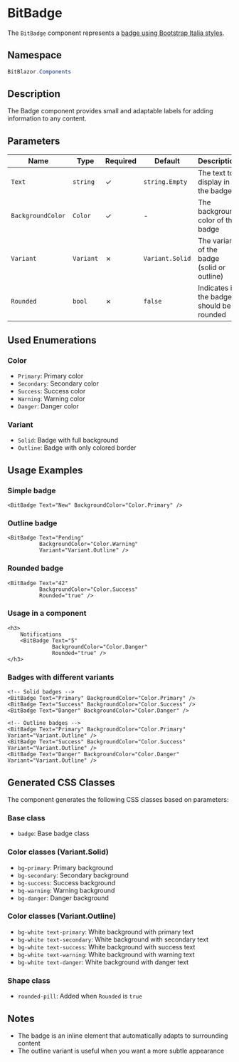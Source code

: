 # BitBadge

The `BitBadge` component represents a [badge using Bootstrap Italia styles](https://italia.github.io/bootstrap-italia/docs/componenti/badge/).

## Namespace

```csharp
BitBlazor.Components
```

## Description

The Badge component provides small and adaptable labels for adding information to any content.

## Parameters

| Name | Type | Required | Default | Description |
|------|------|----------|---------|-------------|
| `Text` | `string` | ✓ | `string.Empty` | The text to display in the badge |
| `BackgroundColor` | `Color` | ✓ | - | The background color of the badge |
| `Variant` | `Variant` | ✗ | `Variant.Solid` | The variant of the badge (solid or outline) |
| `Rounded` | `bool` | ✗ | `false` | Indicates if the badge should be rounded |

## Used Enumerations

### Color
- `Primary`: Primary color
- `Secondary`: Secondary color  
- `Success`: Success color
- `Warning`: Warning color
- `Danger`: Danger color

### Variant
- `Solid`: Badge with full background
- `Outline`: Badge with only colored border

## Usage Examples

### Simple badge

```razor
<BitBadge Text="New" BackgroundColor="Color.Primary" />
```

### Outline badge

```razor
<BitBadge Text="Pending" 
          BackgroundColor="Color.Warning" 
          Variant="Variant.Outline" />
```

### Rounded badge

```razor
<BitBadge Text="42" 
          BackgroundColor="Color.Success" 
          Rounded="true" />
```

### Usage in a component

```razor
<h3>
    Notifications 
    <BitBadge Text="5" 
              BackgroundColor="Color.Danger" 
              Rounded="true" />
</h3>
```

### Badges with different variants

```razor
<!-- Solid badges -->
<BitBadge Text="Primary" BackgroundColor="Color.Primary" />
<BitBadge Text="Success" BackgroundColor="Color.Success" />
<BitBadge Text="Danger" BackgroundColor="Color.Danger" />

<!-- Outline badges -->
<BitBadge Text="Primary" BackgroundColor="Color.Primary" Variant="Variant.Outline" />
<BitBadge Text="Success" BackgroundColor="Color.Success" Variant="Variant.Outline" />
<BitBadge Text="Danger" BackgroundColor="Color.Danger" Variant="Variant.Outline" />
```

## Generated CSS Classes

The component generates the following CSS classes based on parameters:

### Base class
- `badge`: Base badge class

### Color classes (Variant.Solid)
- `bg-primary`: Primary background
- `bg-secondary`: Secondary background
- `bg-success`: Success background
- `bg-warning`: Warning background
- `bg-danger`: Danger background

### Color classes (Variant.Outline)
- `bg-white text-primary`: White background with primary text
- `bg-white text-secondary`: White background with secondary text
- `bg-white text-success`: White background with success text
- `bg-white text-warning`: White background with warning text
- `bg-white text-danger`: White background with danger text

### Shape class
- `rounded-pill`: Added when `Rounded` is `true`

## Notes

- The badge is an inline element that automatically adapts to surrounding content
- The outline variant is useful when you want a more subtle appearance
